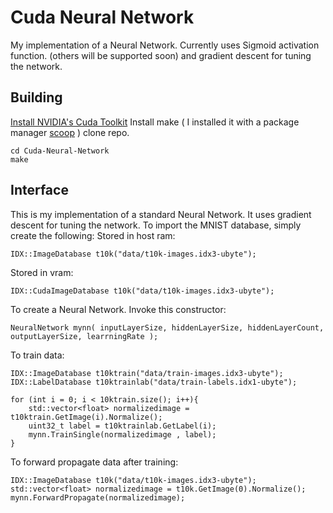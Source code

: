 
# Cuda Neural Network 

My implementation of  a Neural Network. Currently uses Sigmoid activation function. (others will be supported soon) and gradient descent for tuning the network.

## Building
[Install  NVIDIA's Cuda Toolkit](https://developer.nvidia.com/cuda-toolkit)
Install make ( I installed it with a package manager [scoop](https://scoop.sh/) )
clone repo.

    cd Cuda-Neural-Network
    make


## Interface

This is my implementation of a standard Neural Network. It uses gradient descent for tuning the network. 
To import the MNIST database, simply create the following:
Stored in host ram:

    IDX::ImageDatabase t10k("data/t10k-images.idx3-ubyte");


Stored in vram:

    IDX::CudaImageDatabase t10k("data/t10k-images.idx3-ubyte");

To create a Neural Network. Invoke this constructor:

    NeuralNetwork mynn( inputLayerSize, hiddenLayerSize, hiddenLayerCount, outputLayerSize, learrningRate );

To train data:

    IDX::ImageDatabase t10ktrain("data/train-images.idx3-ubyte");
    IDX::LabelDatabase t10ktrainlab("data/train-labels.idx1-ubyte");

	for (int i = 0; i < 10ktrain.size(); i++){
	    std::vector<float> normalizedimage = t10ktrain.GetImage(i).Normalize();
	    uint32_t label = t10ktrainlab.GetLabel(i);
	    mynn.TrainSingle(normalizedimage , label);
    }

To forward propagate data after training:

    IDX::ImageDatabase t10k("data/t10k-images.idx3-ubyte");
    std::vector<float> normalizedimage = t10k.GetImage(0).Normalize();
    mynn.ForwardPropagate(normalizedimage);
